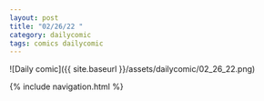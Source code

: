 ```yaml
---
layout: post
title: "02/26/22 "
category: dailycomic
tags: comics dailycomic
---
```

![Daily comic]({{ site.baseurl }}/assets/dailycomic/02_26_22.png)

{% include navigation.html %}


